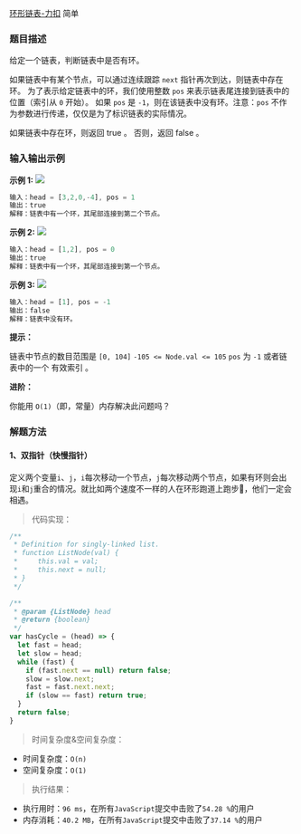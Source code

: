
[环形链表-力扣](https://leetcode-cn.com/problems/linked-list-cycle/)
<span>简单</span>

### 题目描述
给定一个链表，判断链表中是否有环。

如果链表中有某个节点，可以通过连续跟踪 `next` 指针再次到达，则链表中存在环。 为了表示给定链表中的环，我们使用整数 `pos` 来表示链表尾连接到链表中的位置（索引从 `0` 开始）。 如果 `pos` 是 `-1`，则在该链表中没有环。注意：`pos` 不作为参数进行传递，仅仅是为了标识链表的实际情况。

如果链表中存在环，则返回 true 。 否则，返回 false 。


### 输入输出示例
**示例 1:**
![](https://assets.leetcode-cn.com/aliyun-lc-upload/uploads/2018/12/07/circularlinkedlist.png)
```js
输入：head = [3,2,0,-4], pos = 1
输出：true
解释：链表中有一个环，其尾部连接到第二个节点。
```

**示例 2:**
![](https://assets.leetcode-cn.com/aliyun-lc-upload/uploads/2018/12/07/circularlinkedlist_test2.png)
```js
输入：head = [1,2], pos = 0
输出：true
解释：链表中有一个环，其尾部连接到第一个节点。
```

**示例 3:**
![](https://assets.leetcode-cn.com/aliyun-lc-upload/uploads/2018/12/07/circularlinkedlist_test3.png)
```js
输入：head = [1], pos = -1
输出：false
解释：链表中没有环。
```

**提示：**

链表中节点的数目范围是 `[0, 104]`
`-105 <= Node.val <= 105`
`pos` 为 `-1` 或者链表中的一个 有效索引 。

**进阶：**

你能用 `O(1)`（即，常量）内存解决此问题吗？

### 解题方法

#### 1、双指针（快慢指针）

定义两个变量`i`、`j`，`i`每次移动一个节点，`j`每次移动两个节点，如果有环则会出现`i`和`j`重合的情况。就比如两个速度不一样的人在环形跑道上跑步🏃，他们一定会相遇。

> 代码实现：

```js
/**
 * Definition for singly-linked list.
 * function ListNode(val) {
 *     this.val = val;
 *     this.next = null;
 * }
 */

/**
 * @param {ListNode} head
 * @return {boolean}
 */
var hasCycle = (head) => {
  let fast = head;
  let slow = head;
  while (fast) {                        
    if (fast.next == null) return false;
    slow = slow.next;            
    fast = fast.next.next;          
    if (slow == fast) return true;
  }
  return false; 
}
```

> 时间复杂度&空间复杂度：
- 时间复杂度：`O(n)`
- 空间复杂度：`O(1)`

> 执行结果：

- 执行用时：`96 ms`，在所有`JavaScript`提交中击败了`54.28 %`的用户
- 内存消耗：`40.2 MB`，在所有`JavaScript`提交中击败了`37.14 %`的用户
